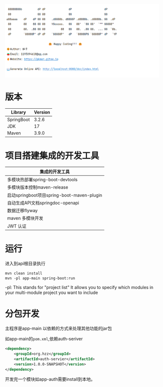 
![app](./imgs/app.png)
# 版本

| Library    | Version |
|------------|---------|
| SpringBoot | 3.2.6   |
| JDK        | 17      |
| Maven      | 3.9.0   |


# 项目搭建集成的开发工具


| 集成的开发工具                                |
| -------------------------------------- |
| 多模块热部署spring-boot-devtools             |
| 多模块版本控制maven-release                   |
| 启动springboot项目spring-boot-maven-plugin |
| 自动生成API文档springdoc-openapi             |
| 数据迁移flyway                             |
| maven 多模块开发                            |
| JWT 认证                                 |





# 运行

进入到api根目录执行
```shell
mvn clean install
mvn -pl app-main spring-boot:run
```
-pl: This stands for "project list"
It allows you to specify which modules in your multi-module project you want to include

# 分包开发

主程序是app-main
以依赖的方式来处理其他功能的jar包

如app-main的`pom.xml`,依赖auth-seriver

```xml
<dependency>
    <groupId>org.hzz</groupId>
    <artifactId>auth-servier</artifactId>
    <version>1.0.0-SNAPSHOT</version>
</dependency>
```

开发完一个模块如app-auth需要install到本地。


